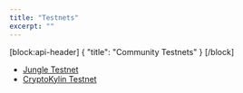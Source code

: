```yaml
---
title: "Testnets"
excerpt: ""
---
```

[block:api-header]
{
  "title": "Community Testnets"
}
[/block]
- [Jungle Testnet](http://dev.cryptolions.io/)
- [CryptoKylin Testnet](https://www.cryptokylin.io/)